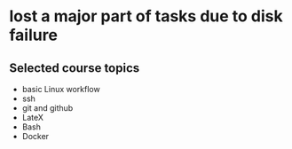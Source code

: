 # lost a major part of tasks due to disk failure

##  Selected course topics
- basic Linux workflow
- ssh
- git and github
- LateX
- Bash
- Docker
